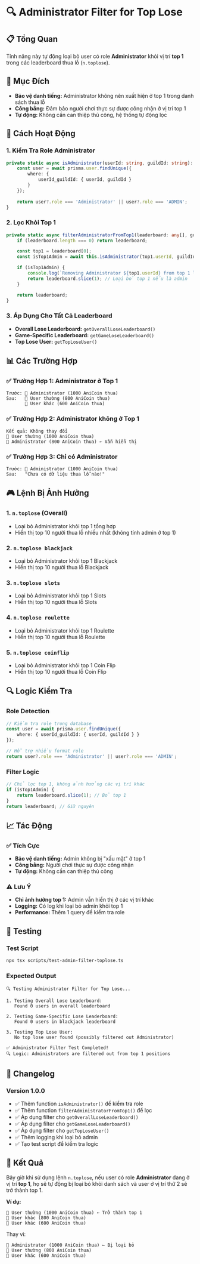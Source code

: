 # 🔍 Administrator Filter for Top Lose

## 📋 Tổng Quan
Tính năng này tự động loại bỏ user có role **Administrator** khỏi vị trí **top 1** trong các leaderboard thua lỗ (`n.toplose`).

## 🎯 Mục Đích
- **Bảo vệ danh tiếng:** Administrator không nên xuất hiện ở top 1 trong danh sách thua lỗ
- **Công bằng:** Đảm bảo người chơi thực sự được công nhận ở vị trí top 1
- **Tự động:** Không cần can thiệp thủ công, hệ thống tự động lọc

## 🔧 Cách Hoạt Động

### **1. Kiểm Tra Role Administrator**
```typescript
private static async isAdministrator(userId: string, guildId: string): Promise<boolean> {
    const user = await prisma.user.findUnique({
        where: {
            userId_guildId: { userId, guildId }
        }
    });
    
    return user?.role === 'Administrator' || user?.role === 'ADMIN';
}
```

### **2. Lọc Khỏi Top 1**
```typescript
private static async filterAdministratorFromTop1(leaderboard: any[], guildId: string): Promise<any[]> {
    if (leaderboard.length === 0) return leaderboard;

    const top1 = leaderboard[0];
    const isTop1Admin = await this.isAdministrator(top1.userId, guildId);

    if (isTop1Admin) {
        console.log(`Removing Administrator ${top1.userId} from top 1 lose leaderboard`);
        return leaderboard.slice(1); // Loại bỏ top 1 nếu là admin
    }

    return leaderboard;
}
```

### **3. Áp Dụng Cho Tất Cả Leaderboard**
- **Overall Lose Leaderboard:** `getOverallLoseLeaderboard()`
- **Game-Specific Leaderboard:** `getGameLoseLeaderboard()`
- **Top Lose User:** `getTopLoseUser()`

## 📊 Các Trường Hợp

### ✅ **Trường Hợp 1: Administrator ở Top 1**
```
Trước: 🥇 Administrator (1000 AniCoin thua)
Sau:   🥇 User thường (800 AniCoin thua)
       🥈 User khác (600 AniCoin thua)
```

### ✅ **Trường Hợp 2: Administrator không ở Top 1**
```
Kết quả: Không thay đổi
🥇 User thường (1000 AniCoin thua)
🥈 Administrator (800 AniCoin thua) ← Vẫn hiển thị
```

### ✅ **Trường Hợp 3: Chỉ có Administrator**
```
Trước: 🥇 Administrator (1000 AniCoin thua)
Sau:   "Chưa có dữ liệu thua lỗ nào!"
```

## 🎮 Lệnh Bị Ảnh Hưởng

### **1. `n.toplose` (Overall)**
- Loại bỏ Administrator khỏi top 1 tổng hợp
- Hiển thị top 10 người thua lỗ nhiều nhất (không tính admin ở top 1)

### **2. `n.toplose blackjack`**
- Loại bỏ Administrator khỏi top 1 Blackjack
- Hiển thị top 10 người thua lỗ Blackjack

### **3. `n.toplose slots`**
- Loại bỏ Administrator khỏi top 1 Slots
- Hiển thị top 10 người thua lỗ Slots

### **4. `n.toplose roulette`**
- Loại bỏ Administrator khỏi top 1 Roulette
- Hiển thị top 10 người thua lỗ Roulette

### **5. `n.toplose coinflip`**
- Loại bỏ Administrator khỏi top 1 Coin Flip
- Hiển thị top 10 người thua lỗ Coin Flip

## 🔍 Logic Kiểm Tra

### **Role Detection**
```typescript
// Kiểm tra role trong database
const user = await prisma.user.findUnique({
    where: { userId_guildId: { userId, guildId } }
});

// Hỗ trợ nhiều format role
return user?.role === 'Administrator' || user?.role === 'ADMIN';
```

### **Filter Logic**
```typescript
// Chỉ lọc top 1, không ảnh hưởng các vị trí khác
if (isTop1Admin) {
    return leaderboard.slice(1); // Bỏ top 1
}
return leaderboard; // Giữ nguyên
```

## 📈 Tác Động

### **✅ Tích Cực**
- **Bảo vệ danh tiếng:** Admin không bị "xấu mặt" ở top 1
- **Công bằng:** Người chơi thực sự được công nhận
- **Tự động:** Không cần can thiệp thủ công

### **⚠️ Lưu Ý**
- **Chỉ ảnh hưởng top 1:** Admin vẫn hiển thị ở các vị trí khác
- **Logging:** Có log khi loại bỏ admin khỏi top 1
- **Performance:** Thêm 1 query để kiểm tra role

## 🧪 Testing

### **Test Script**
```bash
npx tsx scripts/test-admin-filter-toplose.ts
```

### **Expected Output**
```
🔍 Testing Administrator Filter for Top Lose...

1. Testing Overall Lose Leaderboard:
   Found 0 users in overall leaderboard

2. Testing Game-Specific Lose Leaderboard:
   Found 0 users in blackjack leaderboard

3. Testing Top Lose User:
   No top lose user found (possibly filtered out Administrator)

✅ Administrator Filter Test Completed!
🔍 Logic: Administrators are filtered out from top 1 positions
```

## 📝 Changelog

### **Version 1.0.0**
- ✅ Thêm function `isAdministrator()` để kiểm tra role
- ✅ Thêm function `filterAdministratorFromTop1()` để lọc
- ✅ Áp dụng filter cho `getOverallLoseLeaderboard()`
- ✅ Áp dụng filter cho `getGameLoseLeaderboard()`
- ✅ Áp dụng filter cho `getTopLoseUser()`
- ✅ Thêm logging khi loại bỏ admin
- ✅ Tạo test script để kiểm tra logic

## 🎯 Kết Quả

Bây giờ khi sử dụng lệnh `n.toplose`, nếu user có role **Administrator** đang ở vị trí **top 1**, họ sẽ tự động bị loại bỏ khỏi danh sách và user ở vị trí thứ 2 sẽ trở thành top 1.

**Ví dụ:**
```
🥇 User thường (1000 AniCoin thua) ← Trở thành top 1
🥈 User khác (800 AniCoin thua)
🥉 User khác (600 AniCoin thua)
```

Thay vì:
```
🥇 Administrator (1000 AniCoin thua) ← Bị loại bỏ
🥈 User thường (800 AniCoin thua)
🥉 User khác (600 AniCoin thua)
```